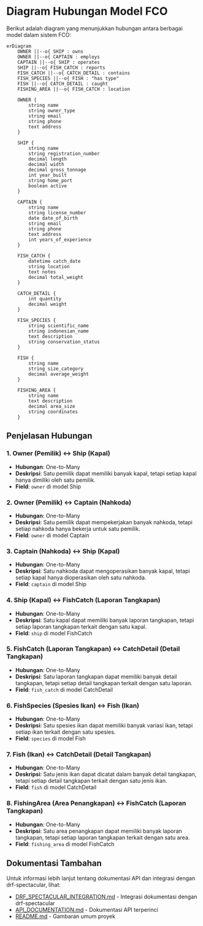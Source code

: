 # Diagram Hubungan Model FCO

Berikut adalah diagram yang menunjukkan hubungan antara berbagai model dalam sistem FCO:

```mermaid
erDiagram
    OWNER ||--o{ SHIP : owns
    OWNER ||--o{ CAPTAIN : employs
    CAPTAIN ||--o{ SHIP : operates
    SHIP ||--o{ FISH_CATCH : reports
    FISH_CATCH ||--o{ CATCH_DETAIL : contains
    FISH_SPECIES ||--o{ FISH : "has type"
    FISH ||--o{ CATCH_DETAIL : caught
    FISHING_AREA ||--o{ FISH_CATCH : location

    OWNER {
        string name
        string owner_type
        string email
        string phone
        text address
    }

    SHIP {
        string name
        string registration_number
        decimal length
        decimal width
        decimal gross_tonnage
        int year_built
        string home_port
        boolean active
    }

    CAPTAIN {
        string name
        string license_number
        date date_of_birth
        string email
        string phone
        text address
        int years_of_experience
    }

    FISH_CATCH {
        datetime catch_date
        string location
        text notes
        decimal total_weight
    }

    CATCH_DETAIL {
        int quantity
        decimal weight
    }

    FISH_SPECIES {
        string scientific_name
        string indonesian_name
        text description
        string conservation_status
    }

    FISH {
        string name
        string size_category
        decimal average_weight
    }

    FISHING_AREA {
        string name
        text description
        decimal area_size
        string coordinates
    }
```

## Penjelasan Hubungan

### 1. Owner (Pemilik) ↔ Ship (Kapal)

- **Hubungan**: One-to-Many
- **Deskripsi**: Satu pemilik dapat memiliki banyak kapal, tetapi setiap kapal hanya dimiliki oleh satu pemilik.
- **Field**: `owner` di model Ship

### 2. Owner (Pemilik) ↔ Captain (Nahkoda)

- **Hubungan**: One-to-Many
- **Deskripsi**: Satu pemilik dapat mempekerjakan banyak nahkoda, tetapi setiap nahkoda hanya bekerja untuk satu pemilik.
- **Field**: `owner` di model Captain

### 3. Captain (Nahkoda) ↔ Ship (Kapal)

- **Hubungan**: One-to-Many
- **Deskripsi**: Satu nahkoda dapat mengoperasikan banyak kapal, tetapi setiap kapal hanya dioperasikan oleh satu nahkoda.
- **Field**: `captain` di model Ship

### 4. Ship (Kapal) ↔ FishCatch (Laporan Tangkapan)

- **Hubungan**: One-to-Many
- **Deskripsi**: Satu kapal dapat memiliki banyak laporan tangkapan, tetapi setiap laporan tangkapan terkait dengan satu kapal.
- **Field**: `ship` di model FishCatch

### 5. FishCatch (Laporan Tangkapan) ↔ CatchDetail (Detail Tangkapan)

- **Hubungan**: One-to-Many
- **Deskripsi**: Satu laporan tangkapan dapat memiliki banyak detail tangkapan, tetapi setiap detail tangkapan terkait dengan satu laporan.
- **Field**: `fish_catch` di model CatchDetail

### 6. FishSpecies (Spesies Ikan) ↔ Fish (Ikan)

- **Hubungan**: One-to-Many
- **Deskripsi**: Satu spesies ikan dapat memiliki banyak variasi ikan, tetapi setiap ikan terkait dengan satu spesies.
- **Field**: `species` di model Fish

### 7. Fish (Ikan) ↔ CatchDetail (Detail Tangkapan)

- **Hubungan**: One-to-Many
- **Deskripsi**: Satu jenis ikan dapat dicatat dalam banyak detail tangkapan, tetapi setiap detail tangkapan terkait dengan satu jenis ikan.
- **Field**: `fish` di model CatchDetail

### 8. FishingArea (Area Penangkapan) ↔ FishCatch (Laporan Tangkapan)

- **Hubungan**: One-to-Many
- **Deskripsi**: Satu area penangkapan dapat memiliki banyak laporan tangkapan, tetapi setiap laporan tangkapan terkait dengan satu area.
- **Field**: `fishing_area` di model FishCatch

## Dokumentasi Tambahan

Untuk informasi lebih lanjut tentang dokumentasi API dan integrasi dengan drf-spectacular, lihat:

- [DRF_SPECTACULAR_INTEGRATION.md](DRF_SPECTACULAR_INTEGRATION.md) - Integrasi dokumentasi dengan drf-spectacular
- [API_DOCUMENTATION.md](API_DOCUMENTATION.md) - Dokumentasi API terperinci
- [README.md](README.md) - Gambaran umum proyek
